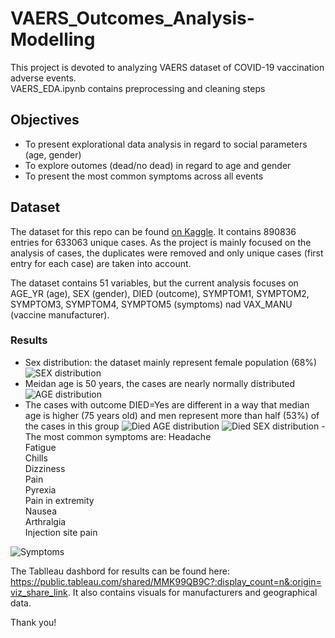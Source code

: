 # VAERS_Outcomes_Analysis-Modelling

This project is devoted to analyzing VAERS dataset of COVID-19 vaccination adverse events.  
VAERS_EDA.ipynb contains preprocessing and cleaning steps

## Objectives

- To present explorational data analysis in regard to social parameters (age, gender)
- To explore outomes (dead/no dead) in regard to age and gender
- To present the most common symptoms across all events

## Dataset

The dataset for this repo can be found [on Kaggle](https://www.kaggle.com/ayushggarg/covid19-vaccine-adverse-reactions).
It contains 890836 entries for 633063 unique cases. As the project is mainly focused on the analysis of cases, the duplicates were removed and only unique cases (first entry for each case) are taken into account.

The dataset contains 51 variables, but the current analysis focuses on AGE_YR (age), SEX (gender), DIED (outcome), SYMPTOM1, SYMPTOM2, SYMPTOM3, SYMPTOM4, SYMPTOM5 (symptoms) nad VAX_MANU (vaccine manufacturer).

### Results

- Sex distribution: the dataset mainly represent female population (68%)
![SEX distribution](https://user-images.githubusercontent.com/86741579/156522043-8b5bf335-5653-49d3-b52e-309224a437f3.png)
- Meidan age is 50 years, the cases are nearly normally distributed
![AGE distribution](https://user-images.githubusercontent.com/86741579/156523708-76ef74e0-d405-4416-b92a-3d2c4d02a5dd.png)
- The cases with outcome DIED=Yes are different in a way that median age is higher (75 years old) and men represent more than half (53%) of the cases in this group 
![Died AGE distribution](https://user-images.githubusercontent.com/86741579/156524403-c6bde5f4-2eba-4aed-97b2-98b4ba1bfa06.png)
![Died SEX distribution](https://user-images.githubusercontent.com/86741579/156524430-94b15c1d-fceb-4b8b-9f47-42a3cce3a2de.png)
-The most common symptoms are:
Headache     
Fatigue                    
Chills                     
Dizziness                  
Pain                    
Pyrexia                
Pain in extremity          
Nausea                 
Arthralgia        
Injection site pain

![Symptoms](https://user-images.githubusercontent.com/86741579/156524902-067023c6-234b-4c84-be00-9fc6eb1468f5.png)

The Tablleau dashbord for results can be found here: https://public.tableau.com/shared/MMK99QB9C?:display_count=n&:origin=viz_share_link. It also contains visuals for manufacturers and geographical data.

Thank you!
